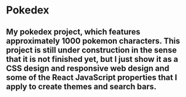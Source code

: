 # Pokedex
## My pokedex project, which features approximately 1000 pokemon characters. This project is still under construction in the sense that it is not finished yet, but I just show it as a CSS design and responsive web design and some of the React JavaScript properties that I apply to create themes and search bars.
